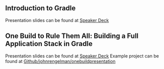 ## Introduction to Gradle

Presentation slides can be found at [Speaker Deck](https://speakerdeck.com/johnrengelman/introduction-to-gradle#)

## One Build to Rule Them All: Building a Full Application Stack in Gradle

Presentation slides can be found at [Speaker Deck](https://speakerdeck.com/johnrengelman/build-application-stacks-with-gradle#)
Example project can be found at [Github/johnrengelman/onebuildpresentation](https://github.com/johnrengelman/onebuildpresentation)
